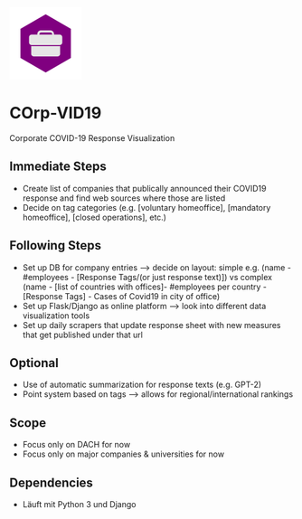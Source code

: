 ![](https://raw.githubusercontent.com/stefanmijic/COrp-VID19/master/logo.png?token=AFQO3L3G2H76Q34IVKBKBHK6RBCB4)

# COrp-VID19
Corporate COVID-19 Response Visualization


## Immediate Steps
- Create list of companies that publically announced their COVID19 response and find web sources where those are listed
- Decide on tag categories (e.g. [voluntary homeoffice], [mandatory homeoffice], [closed operations], etc.)


## Following Steps
- Set up DB for company entries --> decide on layout: simple e.g. (name - #employees - [Response Tags/(or just response text)]) vs complex (name - [list of countries with offices]- #employees per country - [Response Tags] - Cases of Covid19 in city of office)
- Set up Flask/Django as online platform --> look into different data visualization tools
- Set up daily scrapers that update response sheet with new measures that get published under that url


## Optional
- Use of automatic summarization for response texts (e.g. GPT-2)
- Point system based on tags --> allows for regional/international rankings


## Scope
- Focus only on DACH for now
- Focus only on major companies & universities for now

## Dependencies
- Läuft mit Python 3 und Django
